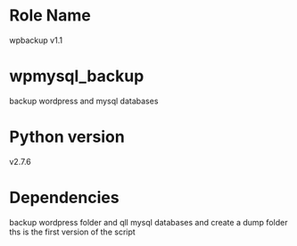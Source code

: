 # Role Name


wpbackup v1.1

# wpmysql_backup
backup wordpress and mysql databases

# Python version
v2.7.6

# Dependencies


backup wordpress folder and qll mysql databases and create a dump folder 
ths is the first version of the script 
